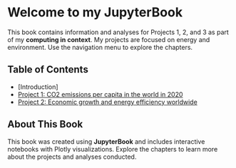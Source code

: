 # Welcome to my JupyterBook

This book contains information and analyses for Projects 1, 2, and 3 as part of my **computing in context**. My projects are focused on energy and environment. Use the navigation menu to explore the chapters.

## Table of Contents
- [Introduction]
- [Project 1: CO2 emissions per capita in the world in 2020](Proj1.ipynb)
- [Project 2: Economic growth and energy efficiency worldwide](Proj2.ipynb)


## About This Book

This book was created using **JupyterBook** and includes interactive notebooks with Plotly visualizations. Explore the chapters to learn more about the projects and analyses conducted.